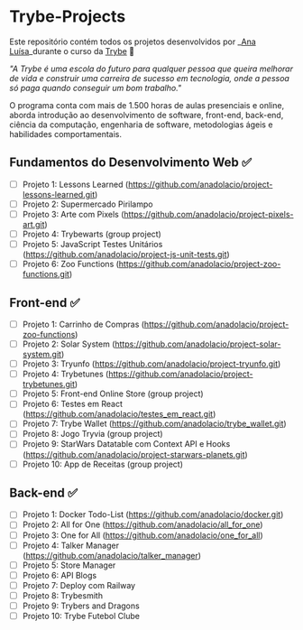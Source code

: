 # Trybe-Projects

Este repositório contém todos os projetos desenvolvidos por _[Ana Luísa](https://www.linkedin.com/in/ana-luisa-cesar-dolacio/)_durante o curso da [Trybe](https://www.betrybe.com/) :rocket:

_"A Trybe é uma escola do futuro para qualquer pessoa que queira melhorar de vida e construir uma carreira de sucesso em tecnologia, onde a pessoa só paga quando conseguir um bom trabalho."_

O programa conta com mais de 1.500 horas de aulas presenciais e online, aborda introdução ao desenvolvimento de software, front-end, back-end, ciência da computação, engenharia de software, metodologias ágeis e habilidades comportamentais.

## Fundamentos do Desenvolvimento Web :white_check_mark:

- [ ] Projeto 1: Lessons Learned (https://github.com/anadolacio/project-lessons-learned.git)
- [ ] Projeto 2: Supermercado Pirilampo
- [ ] Projeto 3: Arte com Pixels (https://github.com/anadolacio/project-pixels-art.git)
- [ ] Projeto 4: Trybewarts (group project)
- [ ] Projeto 5: JavaScript Testes Unitários (https://github.com/anadolacio/project-js-unit-tests.git)
- [ ] Projeto 6: Zoo Functions (https://github.com/anadolacio/project-zoo-functions.git)

## Front-end :white_check_mark:

- [ ] Projeto 1: Carrinho de Compras (https://github.com/anadolacio/project-zoo-functions)
- [ ] Projeto 2: Solar System (https://github.com/anadolacio/project-solar-system.git)
- [ ] Projeto 3: Tryunfo (https://github.com/anadolacio/project-tryunfo.git)
- [ ] Projeto 4: Trybetunes (https://github.com/anadolacio/project-trybetunes.git)
- [ ] Projeto 5: Front-end Online Store (group project)
- [ ] Projeto 6: Testes em React (https://github.com/anadolacio/testes_em_react.git)
- [ ] Projeto 7: Trybe Wallet (https://github.com/anadolacio/trybe_wallet.git)
- [ ] Projeto 8: Jogo Tryvia (group project)
- [ ] Projeto 9: StarWars Datatable com Context API e Hooks (https://github.com/anadolacio/project-starwars-planets.git)
- [ ] Projeto 10: App de Receitas (group project)

## Back-end :white_check_mark:

- [ ] Projeto 1: Docker Todo-List (https://github.com/anadolacio/docker.git)
- [ ] Projeto 2: All for One (https://github.com/anadolacio/all_for_one)
- [ ] Projeto 3: One for All (https://github.com/anadolacio/one_for_all)
- [ ] Projeto 4: Talker Manager (https://github.com/anadolacio/talker_manager)
- [ ] Projeto 5: Store Manager
- [ ] Projeto 6: API Blogs
- [ ] Projeto 7: Deploy com Railway
- [ ] Projeto 8: Trybesmith
- [ ] Projeto 9: Trybers and Dragons
- [ ] Projeto 10: Trybe Futebol Clube
